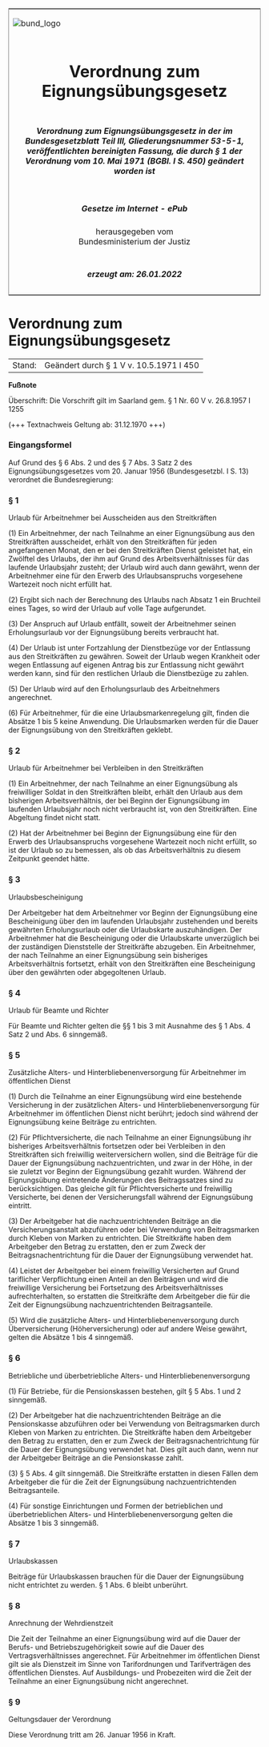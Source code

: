 <span id="DECKBLATT.html"></span>

<table border="0" frame="border" width="100%">

<tr valign="top">

<td align="left">

![bund\_logo](BfJ_2021_Web_de_de.gif)

</td>

<td align="right">

 

</td>

</tr>

<tr align="center" valign="middle">

<td colspan="2">

# Verordnung zum Eignungsübungsgesetz

</td>

</tr>

<tr align="center" valign="middle">

<td colspan="2">

##### Verordnung zum Eignungsübungsgesetz in der im Bundesgesetzblatt Teil III, Gliederungsnummer 53-5-1, veröffentlichten bereinigten Fassung, die durch § 1 der Verordnung vom 10. Mai 1971 (BGBl. I S. 450) geändert worden ist

</td>

</tr>

<tr align="center" valign="middle">

<td colspan="2">

  
  

##### Gesetze im Internet - ePub  
  
herausgegeben vom  
Bundesministerium der Justiz

</td>

</tr>

<tr align="center" valign="bottom">

<td colspan="2">

  
  

##### erzeugt am: 26.01.2022

</td>

</tr>

</table>

<span id="BJNR000710956.html"></span>

# Verordnung zum Eignungsübungsgesetz

<div>

<div class="jnhtml">

|        |                                         |
| ------ | --------------------------------------- |
| Stand: | Geändert durch § 1 V v. 10.5.1971 I 450 |

</div>

</div>

<div>

  
**Fußnote**

<div class="jnhtml">

<div>

<div class="jurAbsatz">

Überschrift: Die Vorschrift gilt im Saarland gem. § 1 Nr. 60 V v.
26.8.1957 I 1255

</div>

<div class="jurAbsatz">

  
(+++ Textnachweis Geltung ab: 31.12.1970 +++)

</div>

</div>

</div>

</div>

<span id="BJNR000710956BJNE000100319.html"></span>

### Eingangsformel  

<div>

<div class="jnhtml">

<div>

<div class="jurAbsatz">

Auf Grund des § 6 Abs. 2 und des § 7 Abs. 3 Satz 2 des
Eignungsübungsgesetzes vom 20. Januar 1956 (Bundesgesetzbl. I S. 13)
verordnet die Bundesregierung:

</div>

</div>

</div>

</div>

<span id="BJNR000710956BJNE000200319.html"></span>

### § 1  
Urlaub für Arbeitnehmer bei Ausscheiden aus den Streitkräften

<div>

<div class="jnhtml">

<div>

<div class="jurAbsatz">

(1) Ein Arbeitnehmer, der nach Teilnahme an einer Eignungsübung aus den
Streitkräften ausscheidet, erhält von den Streitkräften für jeden
angefangenen Monat, den er bei den Streitkräften Dienst geleistet hat,
ein Zwölftel des Urlaubs, der ihm auf Grund des Arbeitsverhältnisses für
das laufende Urlaubsjahr zusteht; der Urlaub wird auch dann gewährt,
wenn der Arbeitnehmer eine für den Erwerb des Urlaubsanspruchs
vorgesehene Wartezeit noch nicht erfüllt hat.

</div>

<div class="jurAbsatz">

(2) Ergibt sich nach der Berechnung des Urlaubs nach Absatz 1 ein
Bruchteil eines Tages, so wird der Urlaub auf volle Tage aufgerundet.

</div>

<div class="jurAbsatz">

(3) Der Anspruch auf Urlaub entfällt, soweit der Arbeitnehmer seinen
Erholungsurlaub vor der Eignungsübung bereits verbraucht hat.

</div>

<div class="jurAbsatz">

(4) Der Urlaub ist unter Fortzahlung der Dienstbezüge vor der Entlassung
aus den Streitkräften zu gewähren. Soweit der Urlaub wegen Krankheit
oder wegen Entlassung auf eigenen Antrag bis zur Entlassung nicht
gewährt werden kann, sind für den restlichen Urlaub die Dienstbezüge zu
zahlen.

</div>

<div class="jurAbsatz">

(5) Der Urlaub wird auf den Erholungsurlaub des Arbeitnehmers
angerechnet.

</div>

<div class="jurAbsatz">

(6) Für Arbeitnehmer, für die eine Urlaubsmarkenregelung gilt, finden
die Absätze 1 bis 5 keine Anwendung. Die Urlaubsmarken werden für die
Dauer der Eignungsübung von den Streitkräften geklebt.

</div>

</div>

</div>

</div>

<span id="BJNR000710956BJNE000300319.html"></span>

### § 2  
Urlaub für Arbeitnehmer bei Verbleiben in den Streitkräften

<div>

<div class="jnhtml">

<div>

<div class="jurAbsatz">

(1) Ein Arbeitnehmer, der nach Teilnahme an einer Eignungsübung als
freiwilliger Soldat in den Streitkräften bleibt, erhält den Urlaub aus
dem bisherigen Arbeitsverhältnis, der bei Beginn der Eignungsübung im
laufenden Urlaubsjahr noch nicht verbraucht ist, von den Streitkräften.
Eine Abgeltung findet nicht statt.

</div>

<div class="jurAbsatz">

(2) Hat der Arbeitnehmer bei Beginn der Eignungsübung eine für den
Erwerb des Urlaubsanspruchs vorgesehene Wartezeit noch nicht erfüllt, so
ist der Urlaub so zu bemessen, als ob das Arbeitsverhältnis zu diesem
Zeitpunkt geendet hätte.

</div>

</div>

</div>

</div>

<span id="BJNR000710956BJNE000400319.html"></span>

### § 3  
Urlaubsbescheinigung

<div>

<div class="jnhtml">

<div>

<div class="jurAbsatz">

Der Arbeitgeber hat dem Arbeitnehmer vor Beginn der Eignungsübung eine
Bescheinigung über den im laufenden Urlaubsjahr zustehenden und bereits
gewährten Erholungsurlaub oder die Urlaubskarte auszuhändigen. Der
Arbeitnehmer hat die Bescheinigung oder die Urlaubskarte unverzüglich
bei der zuständigen Dienststelle der Streitkräfte abzugeben. Ein
Arbeitnehmer, der nach Teilnahme an einer Eignungsübung sein bisheriges
Arbeitsverhältnis fortsetzt, erhält von den Streitkräften eine
Bescheinigung über den gewährten oder abgegoltenen Urlaub.

</div>

</div>

</div>

</div>

<span id="BJNR000710956BJNE000500319.html"></span>

### § 4  
Urlaub für Beamte und Richter

<div>

<div class="jnhtml">

<div>

<div class="jurAbsatz">

Für Beamte und Richter gelten die §§ 1 bis 3 mit Ausnahme des § 1 Abs. 4
Satz 2 und Abs. 6 sinngemäß.

</div>

</div>

</div>

</div>

<span id="BJNR000710956BJNE000600319.html"></span>

### § 5  
Zusätzliche Alters- und Hinterbliebenenversorgung für Arbeitnehmer im öffentlichen Dienst

<div>

<div class="jnhtml">

<div>

<div class="jurAbsatz">

(1) Durch die Teilnahme an einer Eignungsübung wird eine bestehende
Versicherung in der zusätzlichen Alters- und Hinterbliebenenversorgung
für Arbeitnehmer im öffentlichen Dienst nicht berührt; jedoch sind
während der Eignungsübung keine Beiträge zu entrichten.

</div>

<div class="jurAbsatz">

(2) Für Pflichtversicherte, die nach Teilnahme an einer Eignungsübung
ihr bisheriges Arbeitsverhältnis fortsetzen oder bei Verbleiben in den
Streitkräften sich freiwillig weiterversichern wollen, sind die Beiträge
für die Dauer der Eignungsübung nachzuentrichten, und zwar in der Höhe,
in der sie zuletzt vor Beginn der Eignungsübung gezahlt wurden. Während
der Eignungsübung eintretende Änderungen des Beitragssatzes sind zu
berücksichtigen. Das gleiche gilt für Pflichtversicherte und freiwillig
Versicherte, bei denen der Versicherungsfall während der Eignungsübung
eintritt.

</div>

<div class="jurAbsatz">

(3) Der Arbeitgeber hat die nachzuentrichtenden Beiträge an die
Versicherungsanstalt abzuführen oder bei Verwendung von Beitragsmarken
durch Kleben von Marken zu entrichten. Die Streitkräfte haben dem
Arbeitgeber den Betrag zu erstatten, den er zum Zweck der
Beitragsnachentrichtung für die Dauer der Eignungsübung verwendet hat.

</div>

<div class="jurAbsatz">

(4) Leistet der Arbeitgeber bei einem freiwillig Versicherten auf Grund
tariflicher Verpflichtung einen Anteil an den Beiträgen und wird die
freiwillige Versicherung bei Fortsetzung des Arbeitsverhältnisses
aufrechterhalten, so erstatten die Streitkräfte dem Arbeitgeber die für
die Zeit der Eignungsübung nachzuentrichtenden Beitragsanteile.

</div>

<div class="jurAbsatz">

(5) Wird die zusätzliche Alters- und Hinterbliebenenversorgung durch
Überversicherung (Höherversicherung) oder auf andere Weise gewährt,
gelten die Absätze 1 bis 4 sinngemäß.

</div>

</div>

</div>

</div>

<span id="BJNR000710956BJNE000700319.html"></span>

### § 6  
Betriebliche und überbetriebliche Alters- und Hinterbliebenenversorgung

<div>

<div class="jnhtml">

<div>

<div class="jurAbsatz">

(1) Für Betriebe, für die Pensionskassen bestehen, gilt § 5 Abs. 1 und 2
sinngemäß.

</div>

<div class="jurAbsatz">

(2) Der Arbeitgeber hat die nachzuentrichtenden Beiträge an die
Pensionskasse abzuführen oder bei Verwendung von Beitragsmarken durch
Kleben von Marken zu entrichten. Die Streitkräfte haben dem Arbeitgeber
den Betrag zu erstatten, den er zum Zweck der Beitragsnachentrichtung
für die Dauer der Eignungsübung verwendet hat. Dies gilt auch dann,
wenn nur der Arbeitgeber Beiträge an die Pensionskasse zahlt.

</div>

<div class="jurAbsatz">

(3) § 5 Abs. 4 gilt sinngemäß. Die Streitkräfte erstatten in diesen
Fällen dem Arbeitgeber die für die Zeit der Eignungsübung
nachzuentrichtenden Beitragsanteile.

</div>

<div class="jurAbsatz">

(4) Für sonstige Einrichtungen und Formen der betrieblichen und
überbetrieblichen Alters- und Hinterbliebenenversorgung gelten die
Absätze 1 bis 3 sinngemäß.

</div>

</div>

</div>

</div>

<span id="BJNR000710956BJNE000800319.html"></span>

### § 7  
Urlaubskassen

<div>

<div class="jnhtml">

<div>

<div class="jurAbsatz">

Beiträge für Urlaubskassen brauchen für die Dauer der Eignungsübung
nicht entrichtet zu werden. § 1 Abs. 6 bleibt unberührt.

</div>

</div>

</div>

</div>

<span id="BJNR000710956BJNE000900319.html"></span>

### § 8  
Anrechnung der Wehrdienstzeit

<div>

<div class="jnhtml">

<div>

<div class="jurAbsatz">

Die Zeit der Teilnahme an einer Eignungsübung wird auf die Dauer der
Berufs- und Betriebszugehörigkeit sowie auf die Dauer des
Vertragsverhältnisses angerechnet. Für Arbeitnehmer im öffentlichen
Dienst gilt sie als Dienstzeit im Sinne von Tarifordnungen und
Tarifverträgen des öffentlichen Dienstes. Auf Ausbildungs- und
Probezeiten wird die Zeit der Teilnahme an einer Eignungsübung nicht
angerechnet.

</div>

</div>

</div>

</div>

<span id="BJNR000710956BJNE001000319.html"></span>

### § 9  
Geltungsdauer der Verordnung

<div>

<div class="jnhtml">

<div>

<div class="jurAbsatz">

Diese Verordnung tritt am 26. Januar 1956 in Kraft.

</div>

</div>

</div>

</div>
